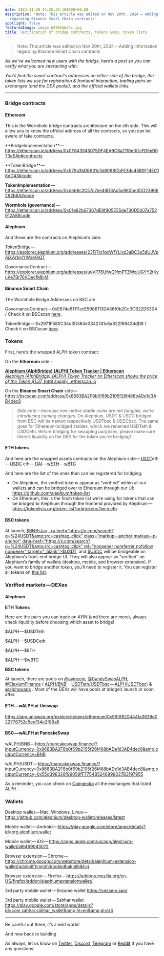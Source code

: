 ```yaml
---
date: 2023-11-20 14:25:39.181000+00:00
description: 'Note: This article was edited on Nov 20th, 2024 — Adding information
  regarding Binance Smart Chain contracts'
spotlight: false
featuredImage: image_699016be4c.jpg
title: Verification of bridge contracts, tokens &amp; token lists
---
```


> Note: This article was edited on Nov 20th, 2024 — Adding information regarding Binance Smart Chain contracts

_As we’ve welcomed new users with the bridge, here’s a post so you can verify what you are interacting with._

_You’ll find the smart contract’s addresses on either side of the bridge, the token lists we use for registration & frontend interaction, trading pairs on exchanges (and the DEX pools!), and the official wallets links._

---

### **Bridge contracts**

#### **Ethereum**

This is the Wormhole bridge contracts architecture on the eth side. This will allow you to know the official address of all the contracts, so you can be aware of fake contracts.

**BridgeImplementation **— <a href="https://etherscan.io/address/0x0F843945075DF4EA9C8a21f0e0CcFD5eB073eEAb#contracts" class="markup--anchor markup--p-anchor" data-href="https://etherscan.io/address/0x0F843945075DF4EA9C8a21f0e0CcFD5eB073eEAb#contracts" rel="noopener" target="_blank">https://etherscan.io/address/0x0F843945075DF4EA9C8a21f0e0CcFD5eB073eEAb#contracts</a>

**TokenBridge **— <a href="https://etherscan.io/address/0x579a3bDE631c3d8068CbFE3dc45B0F14EC18dD43#code" class="markup--anchor markup--p-anchor" data-href="https://etherscan.io/address/0x579a3bDE631c3d8068CbFE3dc45B0F14EC18dD43#code" rel="noopener" target="_blank">https://etherscan.io/address/0x579a3bDE631c3d8068CbFE3dc45B0F14EC18dD43#code</a>

**TokenImplementation** — <a href="https://etherscan.io/address/0xdeb8c2C57c7de48D3Ad5a980be3DD23868262b6A#code" class="markup--anchor markup--p-anchor" data-href="https://etherscan.io/address/0xdeb8c2C57c7de48D3Ad5a980be3DD23868262b6A#code" rel="noopener" target="_blank">https://etherscan.io/address/0xdeb8c2C57c7de48D3Ad5a980be3DD23868262b6A#code</a>

**Wormhole (governance)** — <a href="https://etherscan.io/address/0x01e82b67367dE9f805E55de730D5007a752912A8#code" class="markup--anchor markup--p-anchor" data-href="https://etherscan.io/address/0x01e82b67367dE9f805E55de730D5007a752912A8#code" rel="noopener" target="_blank">https://etherscan.io/address/0x01e82b67367dE9f805E55de730D5007a752912A8#code</a>

#### **Alephium**

And these are the contracts on Alephium’s side:

TokenBridge — <a href="https://explorer.alephium.org/addresses/23Fj7xr1pxWfYLixz3aBC3u5dUJVpAjXArbpiYWxeGjQT" class="markup--anchor markup--p-anchor" data-href="https://explorer.alephium.org/addresses/23Fj7xr1pxWfYLixz3aBC3u5dUJVpAjXArbpiYWxeGjQT" rel="noopener" target="_blank">https://explorer.alephium.org/addresses/23Fj7xr1pxWfYLixz3aBC3u5dUJVpAjXArbpiYWxeGjQT</a>

GovernanceContract — <a href="https://explorer.alephium.org/addresses/uvVP76UfwQ1fmPTZWojUGYY2tKyuKe7Br76KDecfMbjM" class="markup--anchor markup--p-anchor" data-href="https://explorer.alephium.org/addresses/uvVP76UfwQ1fmPTZWojUGYY2tKyuKe7Br76KDecfMbjM" rel="noopener" target="_blank">https://explorer.alephium.org/addresses/uvVP76UfwQ1fmPTZWojUGYY2tKyuKe7Br76KDecfMbjM</a>

#### **Binance Smart Chain**

The Wormhole Bridge Addresses on BSC are

GovernanceContract — 0xE674e61111ecE5988113DA56f0b2Cc3CB22D5304 / Check it on BSCscan <a href="https://bscscan.com/address/0xE674e61111ecE5988113DA56f0b2Cc3CB22D5304" class="markup--anchor markup--p-anchor" data-href="https://bscscan.com/address/0xE674e61111ecE5988113DA56f0b2Cc3CB22D5304" rel="noopener noreferrer nofollow noopener" target="_blank">here</a>.

TokenBridge — 0x2971F580C34d3D584e0342741c6a622f69424dD8 / Check it on BSCscan <a href="https://bscscan.com/address/0x2971F580C34d3D584e0342741c6a622f69424dD8" class="markup--anchor markup--p-anchor" data-href="https://bscscan.com/address/0x2971F580C34d3D584e0342741c6a622f69424dD8" rel="noopener noreferrer nofollow noopener" target="_blank">here</a>.

### **Tokens**

First, here’s the wrapped ALPH token contract:

On the **Ethereum** side -

<a href="https://etherscan.io/token/0x590F820444fA3638e022776752c5eEF34E2F89A6#code" class="markup--anchor markup--mixtapeEmbed-anchor" data-href="https://etherscan.io/token/0x590F820444fA3638e022776752c5eEF34E2F89A6#code" title="https://etherscan.io/token/0x590F820444fA3638e022776752c5eEF34E2F89A6#code"><strong>Alephium (AlphBridge) (ALPH) Token Tracker | Etherscan</strong><br />
<em>Alephium (AlphBridge) (ALPH) Token Tracker on Etherscan shows the price of the Token $1.37, total supply…</em>etherscan.io</a><a href="https://etherscan.io/token/0x590F820444fA3638e022776752c5eEF34E2F89A6#code" class="js-mixtapeImage mixtapeImage u-ignoreBlock" data-media-id="b3c7ee57fb9197a7a0685b9f5e445ea5" data-thumbnail-img-id="0*-GU1rW80AcTRUB6u" style="background-image: url(https://cdn-images-1.medium.com/fit/c/160/160/0*-GU1rW80AcTRUB6u);"></a>

On the **Binance Smart Chain** side — <a href="https://bscscan.com/address/0x8683BA2F8b0f69b2105f26f488bADe1d3AB4dec8" class="markup--anchor markup--p-anchor" data-href="https://bscscan.com/address/0x8683BA2F8b0f69b2105f26f488bADe1d3AB4dec8" rel="nofollow noopener" target="_blank">https://bscscan.com/address/0x8683BA2F8b0f69b2105f26f488bADe1d3AB4dec8</a>

> _Side note — because non-native stable coins are not fungible, we’re introducing naming changes._ On Alephium, USDT & USDC bridged from BSC will be named respectively USDTbsc & USDCbsc. The same goes for Ethereum-bridged stables, which are renamed USDTeth & USDCeth. Before bridging for swapping purposes, please make sure there’s liquidity on the DEX for the token you’re bridging!

#### ETH tokens

And here are the wrapped assets contracts on the Alephium side — <a href="https://explorer.alephium.org/addresses/zSRgc7goAYUgYsEBYdAzogyyeKv3ne3uvWb3VDtxnaEK" class="markup--anchor markup--p-anchor" data-href="https://explorer.alephium.org/addresses/zSRgc7goAYUgYsEBYdAzogyyeKv3ne3uvWb3VDtxnaEK" rel="noopener" target="_blank">USDT</a>eth — <a href="https://explorer.alephium.org/addresses/22Nb9JajRpAh9A2fWNgoKt867PA6zNyi541rtoraDfKXV" class="markup--anchor markup--p-anchor" data-href="https://explorer.alephium.org/addresses/22Nb9JajRpAh9A2fWNgoKt867PA6zNyi541rtoraDfKXV" rel="noopener" target="_blank">USDC</a> eth— <a href="https://explorer.alephium.org/addresses/xoDuoek5V2T1dL2HWwvbHT1JEHjMjtJfJoUS2xKsjFg3" class="markup--anchor markup--p-anchor" data-href="https://explorer.alephium.org/addresses/xoDuoek5V2T1dL2HWwvbHT1JEHjMjtJfJoUS2xKsjFg3" rel="noopener" target="_blank">DAI</a> — <a href="https://explorer.alephium.org/addresses/vP6XSUyjmgWCB2B9tD5Rqun56WJqDdExWnfwZVEqzhQb" class="markup--anchor markup--p-anchor" data-href="https://explorer.alephium.org/addresses/vP6XSUyjmgWCB2B9tD5Rqun56WJqDdExWnfwZVEqzhQb" rel="noopener" target="_blank">wETH</a> — <a href="https://explorer.alephium.org/addresses/xUTp3RXGJ1fJpCGqsAY6GgyfRQ3WQ1MdcYR1SiwndAbR" class="markup--anchor markup--p-anchor" data-href="https://explorer.alephium.org/addresses/xUTp3RXGJ1fJpCGqsAY6GgyfRQ3WQ1MdcYR1SiwndAbR" rel="noopener" target="_blank">wBTC</a>

And here are the list of the ones than can be registered for bridging:

- On Alephium, the verified tokens appear as “verified” within all our wallets and can be bridged over to Ethereum through our UI: <a href="https://github.com/alephium/token-list" class="markup--anchor markup--li-anchor" data-href="https://github.com/alephium/token-list" rel="noopener" target="_blank">https://github.com/alephium/token-list</a>
- On Ethereum, this is the 1inch token list we’re using for tokens that can be bridged to Alephium through the frontend provided by Alephium — <a href="https://tokenlists.org/token-list?url=tokens.1inch.eth" class="markup--anchor markup--li-anchor" data-href="https://tokenlists.org/token-list?url=tokens.1inch.eth" rel="noopener" target="_blank">https://tokenlists.org/token-list?url=tokens.1inch.eth</a>

#### BSC tokens

At launch, <a href="https://x.com/search?q=%24BNB&amp;src=cashtag_click" class="markup--anchor markup--p-anchor" data-href="https://x.com/search?q=%24BNB&amp;src=cashtag_click" rel="noopener noreferrer nofollow noopener" target="_blank">$BNB</a>, <a href="https://x.com/search?q=%24USDT&amp;src=cashtag_click" class="markup--anchor markup--p-anchor" data-href="https://x.com/search?q=%24USDT&amp;src=cashtag_click" rel="noopener noreferrer nofollow noopener" target="_blank">$USDT</a>, and <a href="https://x.com/search?q=%24USDC&amp;src=cashtag_click" class="markup--anchor markup--p-anchor" data-href="https://x.com/search?q=%24USDC&amp;src=cashtag_click" rel="noopener noreferrer nofollow noopener" target="_blank">$USDC</a> will be bridgeable on Alephium’s front-end bridge UI. They will also appear as “verified” on Alephium’s family of wallets (desktop, mobile, and browser extension). If you want to bridge another token, you’ll need to register it. You can register all tokens on <a href="https://tokens.coingecko.com/binance-smart-chain/all.json" class="markup--anchor markup--p-anchor" data-href="https://tokens.coingecko.com/binance-smart-chain/all.json" rel="noopener noreferrer nofollow noopener" target="_blank">this list</a>.

### **Verified markets — DEXes**

#### **Alephium**

**ETH Tokens**

Here are the pairs you can trade on AYIN (and there are more), always check liquidity before choosing which asset to bridge!

\$ALPH — \$USDTeth

\$ALPH — \$USDCeth

\$ALPH — \$ETH

\$ALPH — \$wBTC

**BSC tokens**

At launch, there are pools on <a href="https://x.com/@ayincoin" class="markup--anchor markup--p-anchor" data-href="https://x.com/@ayincoin" rel="noopener noreferrer nofollow noopener" target="_blank">@ayincoin</a>, <a href="https://x.com/@CandySwapALPH" class="markup--anchor markup--p-anchor" data-href="https://x.com/@CandySwapALPH" rel="noopener noreferrer nofollow noopener" target="_blank">@CandySwapALPH</a>, <a href="https://x.com/@ElexiumFinance" class="markup--anchor markup--p-anchor" data-href="https://x.com/@ElexiumFinance" rel="noopener noreferrer nofollow noopener" target="_blank">@ElexiumFinance</a> ( <a href="https://explorer.alephium.org/addresses/zWgFBQP8UDivtStTpVbp7JL3JBxvJ5VLvpu1kQU1kUwZ" class="markup--anchor markup--p-anchor" data-href="https://explorer.alephium.org/addresses/zWgFBQP8UDivtStTpVbp7JL3JBxvJ5VLvpu1kQU1kUwZ" rel="noopener noreferrer nofollow noopener" target="_blank">ALPH/BNB</a> — <a href="https://explorer.alephium.org/addresses/uuJ2XQgoraiiUeiwmwfkzWhHYZE4ZmHzz2o25xFGBSBy" class="markup--anchor markup--p-anchor" data-href="https://explorer.alephium.org/addresses/uuJ2XQgoraiiUeiwmwfkzWhHYZE4ZmHzz2o25xFGBSBy" rel="noopener noreferrer nofollow noopener" target="_blank">USDTeth/USDTbsc</a> — <a href="https://explorer.alephium.org/addresses/ubFr1VZmfc4zkRQJYm1Mx74mcHzLoDy1QLvxeA5JG9rX" class="markup--anchor markup--p-anchor" data-href="https://explorer.alephium.org/addresses/ubFr1VZmfc4zkRQJYm1Mx74mcHzLoDy1QLvxeA5JG9rX" rel="noopener noreferrer nofollow noopener" target="_blank">ALPH/USDTbsc</a>) & <a href="https://x.com/@alphswaps" class="markup--anchor markup--p-anchor" data-href="https://x.com/@alphswaps" rel="noopener noreferrer nofollow noopener" target="_blank">@alphswaps</a> . Most of the DEXs will have pools at bridge’s launch or soon after.

#### ETH — wALPH at Uniswap

<a href="https://app.uniswap.org/explore/tokens/ethereum/0x590f820444fa3638e022776752c5eef34e2f89a6" class="markup--anchor markup--p-anchor" data-href="https://app.uniswap.org/explore/tokens/ethereum/0x590f820444fa3638e022776752c5eef34e2f89a6" rel="nofollow noopener" target="_blank">https://app.uniswap.org/explore/tokens/ethereum/0x590f820444fa3638e022776752c5eef34e2f89a6</a>

#### BSC — wALPH at PancakeSwap

wALPH/BNB — <a href="https://pancakeswap.finance/?inputCurrency=0x8683BA2F8b0f69b2105f26f488bADe1d3AB4dec8&amp;outputCurrency=BNB" class="markup--anchor markup--p-anchor" data-href="https://pancakeswap.finance/?inputCurrency=0x8683BA2F8b0f69b2105f26f488bADe1d3AB4dec8&amp;outputCurrency=BNB" rel="nofollow noopener" target="_blank">https://pancakeswap.finance/?inputCurrency=0x8683BA2F8b0f69b2105f26f488bADe1d3AB4dec8&amp;outputCurrency=BNB</a>

wALPH/USDT — <a href="https://pancakeswap.finance/?inputCurrency=0x8683BA2F8b0f69b2105f26f488bADe1d3AB4dec8&amp;outputCurrency=0x55d398326f99059fF775485246999027B3197955" class="markup--anchor markup--p-anchor" data-href="https://pancakeswap.finance/?inputCurrency=0x8683BA2F8b0f69b2105f26f488bADe1d3AB4dec8&amp;outputCurrency=0x55d398326f99059fF775485246999027B3197955" rel="nofollow noopener" target="_blank">https://pancakeswap.finance/?inputCurrency=0x8683BA2F8b0f69b2105f26f488bADe1d3AB4dec8&amp;outputCurrency=0x55d398326f99059fF775485246999027B3197955</a>

As a reminder, you can check on <a href="https://www.coingecko.com/en/coins/alephium" class="markup--anchor markup--p-anchor" data-href="https://www.coingecko.com/en/coins/alephium" rel="noopener" target="_blank">Coingecko</a> all the exchanges that listed ALPH.

### **Wallets**

Desktop wallet — Mac, Windows, Linux — <a href="https://github.com/alephium/desktop-wallet/releases/latest" class="markup--anchor markup--p-anchor" data-href="https://github.com/alephium/desktop-wallet/releases/latest" rel="noopener" target="_blank">https://github.com/alephium/desktop-wallet/releases/latest</a>

Mobile wallet — Android — <a href="https://play.google.com/store/apps/details?id=org.alephium.wallet" class="markup--anchor markup--p-anchor" data-href="https://play.google.com/store/apps/details?id=org.alephium.wallet" rel="noopener" target="_blank">https://play.google.com/store/apps/details?id=org.alephium.wallet</a>

Mobile wallet — iOS — <a href="https://apps.apple.com/us/app/alephium-wallet/id6469043072" class="markup--anchor markup--p-anchor" data-href="https://apps.apple.com/us/app/alephium-wallet/id6469043072" rel="noopener" target="_blank">https://apps.apple.com/us/app/alephium-wallet/id6469043072</a>

Browser extension — Chrome — <a href="https://chrome.google.com/webstore/detail/alephium-extension-wallet/gdokollfhmnbfckbobkdbakhilldkhcj" class="markup--anchor markup--p-anchor" data-href="https://chrome.google.com/webstore/detail/alephium-extension-wallet/gdokollfhmnbfckbobkdbakhilldkhcj" rel="noopener" target="_blank">https://chrome.google.com/webstore/detail/alephium-extension-wallet/gdokollfhmnbfckbobkdbakhilldkhcj</a>

Browser extension — Firefox — <a href="https://addons.mozilla.org/en-US/firefox/addon/alephiumextensionwallet/" class="markup--anchor markup--p-anchor" data-href="https://addons.mozilla.org/en-US/firefox/addon/alephiumextensionwallet/" rel="noopener" target="_blank">https://addons.mozilla.org/en-US/firefox/addon/alephiumextensionwallet/</a>

3rd party mobile wallet — Sezame wallet <a href="https://sezame.app/" class="markup--anchor markup--p-anchor" data-href="https://sezame.app/" rel="noopener" target="_blank">https://sezame.app/</a>

3rd party mobile wallet — Sahhar wallet <a href="https://play.google.com/store/apps/details?id=com.sahhar.sahhar_wallet&amp;hl=en&amp;gl=US" class="markup--anchor markup--p-anchor" data-href="https://play.google.com/store/apps/details?id=com.sahhar.sahhar_wallet&amp;hl=en&amp;gl=US" rel="noopener" target="_blank">https://play.google.com/store/apps/details?id=com.sahhar.sahhar_wallet&amp;hl=en&amp;gl=US</a>

---

Be careful out there, it’s a wild world!

And now back to building.

As always, let us know on <a href="https://twitter.com/alephium" class="markup--anchor markup--p-anchor" data-href="https://twitter.com/alephium" rel="noopener ugc nofollow noopener" target="_blank">Twitter</a>, <a href="http://alephium.org/discord" class="markup--anchor markup--p-anchor" data-href="http://alephium.org/discord" rel="noopener ugc nofollow noopener" target="_blank">Discord</a>, <a href="https://t.me/alephiumgroup" class="markup--anchor markup--p-anchor" data-href="https://t.me/alephiumgroup" rel="noopener ugc nofollow noopener" target="_blank">Telegram</a> or <a href="https://www.reddit.com/r/Alephium/" class="markup--anchor markup--p-anchor" data-href="https://www.reddit.com/r/Alephium/" rel="noopener ugc nofollow noopener" target="_blank">Reddit</a> if you have any questions!
